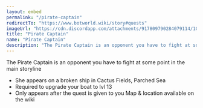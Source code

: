 ```yaml
---
layout: embed
permalink: "/pirate-captain"
redirectTo: "https://www.botworld.wiki/story#quests"
imageUrl: "https://cdn.discordapp.com/attachments/917809790284079114/1000892537667588166/Screenshot_20220725-002921_Kiwi_Browser.jpg"
title: "Pirate Captain"
name: "Pirate Captain"
description: "The Pirate Captain is an opponent you have to fight at some point in the main storyline\n- She appears on a broken ship in Cactus Fields, Parched Sea\n- Required to upgrade your boat to lvl 13\n- Only appears after the quest is given to you\nMap & location available on the wiki"
---
```

The Pirate Captain is an opponent you have to fight at some point in the main storyline
- She appears on a broken ship in Cactus Fields, Parched Sea
- Required to upgrade your boat to lvl 13
- Only appears after the quest is given to you
Map & location available on the wiki



